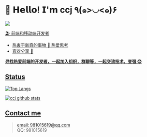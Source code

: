 # 🥳 𝗛𝗲𝗹𝗹𝗼! 𝗜'𝗺 ccj ٩(๑>◡<๑)۶

[![](https://img.shields.io/badge/-@ccj-%23181717?style=flat-square&logo=github)](https://github.com/ccj)  <a href="https://ccj.github.io/" target="_blank"/>

🏖 前端和移动端开发者

- 热衷于新奇的事物 🤩 热爱思考
- 喜欢分享 🧐

**寻找热爱前端的开发者，一起加入组织，群聊等，一起交流技术，变强 😊**

## Status

![Top Langs](https://github-readme-stats.vercel.app/api/top-langs/?username=ccj&theme=vue&layout=compact)   

![ccj github stats](https://github-readme-stats.vercel.app/api?username=ccj&count_private=true&show_icons=true&theme=vue)   

<!--
![ccj's wakatime stats](https://github-readme-stats.vercel.app/api/wakatime?username=ccj)  
-->

## Contact me


> email: 981015619@qq.com    
> QQ: 981015619

